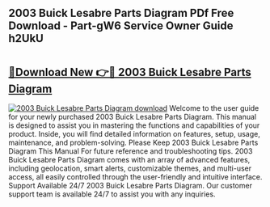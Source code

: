 ## 2003 Buick Lesabre Parts Diagram PDf Free Download - Part-gW6 Service Owner Guide h2UkU

# <h2><a href="http://dfqmtxt.blite.top/?on=2003+Buick+Lesabre+Parts+Diagram">🔗Download New 👉🔴 2003 Buick Lesabre Parts Diagram</a></h2>

[![2003 Buick Lesabre Parts Diagram download](https://i.imgur.com/lujVjoI.png)](http://dfqmtxt.blite.top/?on=2003+Buick+Lesabre+Parts+Diagram)
Welcome to the user guide for your newly purchased 2003 Buick Lesabre Parts Diagram. This manual is designed to assist you in mastering the functions and capabilities of your product. Inside, you will find detailed information on features, setup, usage, maintenance, and problem-solving. Please Keep 2003 Buick Lesabre Parts Diagram This Manual For future reference and troubleshooting tips. 2003 Buick Lesabre Parts Diagram comes with an array of advanced features, including geolocation, smart alerts, customizable themes, and multi-user access, all easily controlled through the user-friendly and intuitive interface. Support Available 24/7 2003 Buick Lesabre Parts Diagram. Our customer support team is available 24/7 to assist you with any inquiries.
